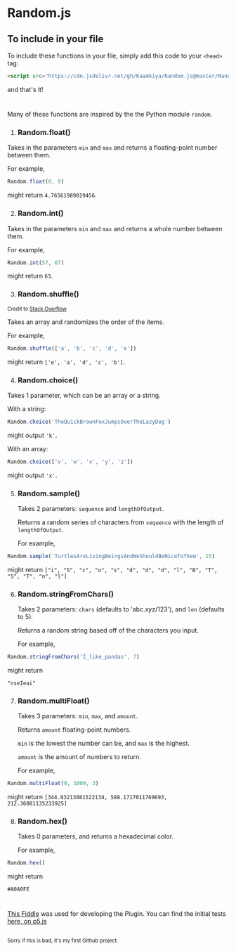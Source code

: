 # Random.js

## To include in your file
To include these functions in your file, simply add this code to your `<head>` tag:
```html
<script src="https://cdn.jsdelivr.net/gh/Kaamkiya/Random.js@master/Random.js"></script>
```
and that's it!
#

Many of these functions are inspired by the the Python module `random`.

1. ### Random.float()
  Takes in the parameters `min` and `max` and returns a floating-point number between them. 
  
  For example, 
```javascript
Random.float(0, 9)
``` 
  might return `4.76561989019456`.

2. ### Random.int()
  Takes in the parameters `min` and `max` and returns a whole number between them. 
  
  For example, 
```javascript
Random.int(57, 67)
``` 
  might return `63`.
   
3. ### Random.shuffle()
  <sub>Credit to [Stack Overflow](https://stackoverflow.com/a/12646864)</sub>
  
  Takes an array and randomizes the order of the items. 
  
  For example, 
```javascript 
Random.shuffle(['a', 'b', 'c', 'd', 'e'])
```
  might return `['e', 'a', 'd', 'c', 'b']`. 
  
4. ### Random.choice()
  Takes 1 parameter, which can be an array or a string. 

  With a string:
```javascript
Random.choice('TheQuickBrownFoxJumpsOverTheLazyDog')
```
  might output `'k'`. 

  With an array: 
```javascript
Random.choice(['v', 'w', 'x', 'y', 'z'])
``` 
  might output `'x'`.
  
5. ### Random.sample()
   Takes 2 parameters: `sequence` and `lengthOfOutput`.

   Returns a random series of characters from `sequence` with the length of `lengthOfOutput`.

   For example,
```javascript
Random.sample('TurtlesAreLivingBeingsAndWeShouldBeNiceToThem', 15)
```
   might return `["i", "S", "c", "o", "s", "d", "d", "d", "l", "B", "T", "S", "T", "n", "l"]`

6. ### Random.stringFromChars()
   Takes 2 parameters: `chars` (defaults to 'abc.xyz/123'), and `len` (defaults to 5).

   Returns a random string based off of the characters you input.

   For example,
```javascript
Random.stringFromChars('I_like_pandas', 7)
```
   might return

   `"nseIeai"`

7. ### Random.multiFloat()
   Takes 3 parameters: `min`, `max`, and `amount`.

   Returns `amount` floating-point numbers. 

   `min` is the lowest the number can be, and `max` is the highest.

   `amount` is the amount of numbers to return.

   For example,
```javascript
Random.multiFloat(0, 1000, 3)
```
   might return `[344.93213081522134, 588.1717011769693, 212.36081135233925]`

8. ### Random.hex()
   Takes 0 parameters, and returns a hexadecimal color.

   For example,
```javascript
Random.hex()
```
   might return

   `#A0A0FE`

#

[This Fiddle](https://jsfiddle.net/Kaamkiya/hcmu2pq6/156) was used for developing the Plugin. 
You can find the initial tests [here, on p5.js](https://editor.p5js.org/Kaamkiya/sketches/qrsop9vjS)

##
<sub>
Sorry if this is bad, it's my first Github project.
</sub>

